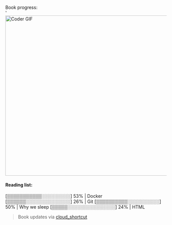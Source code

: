 Book progress: <br>'
  [<img src="https://media.giphy.com/media/3o6ozomjwcQJpdz5p6/giphy.gif" alt="Coder GIF" width="800" height="500">](https://www.youtube.com/watch?v=0a2lv4IwZFY)
  #### Reading list:
  [▒▒▒▒▒▒▒▒▒▒▒░░░░░░░░░] 53% | Docker
  [▒▒▒▒▒▒░░░░░░░░░░░░░░] 26% | Git
  [▒▒▒▒▒▒▒▒▒▒░░░░░░░░░░] 50% | Why we sleep
  [▒▒▒▒▒░░░░░░░░░░░░░░░] 24% | HTML
  > Book updates via [cloud_shortcut](https://github.com/saschazengler/progress_bar_shortcut)